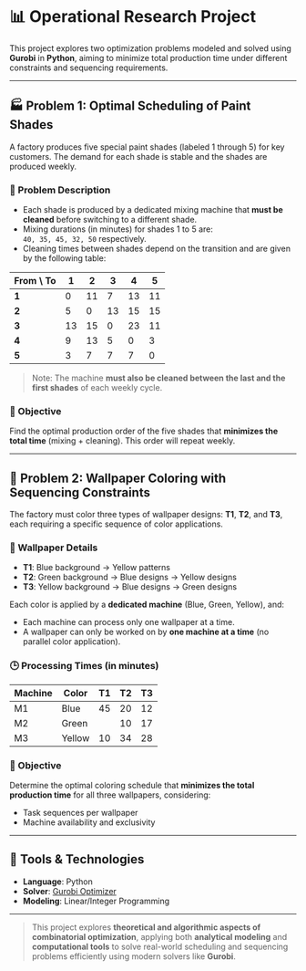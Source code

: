 # 📊 Operational Research Project

This project explores two optimization problems modeled and solved using **Gurobi** in **Python**, aiming to minimize total production time under different constraints and sequencing requirements.

---

## 🏭 Problem 1: Optimal Scheduling of Paint Shades

A factory produces five special paint shades (labeled 1 through 5) for key customers. The demand for each shade is stable and the shades are produced weekly.

### 🧪 Problem Description

- Each shade is produced by a dedicated mixing machine that **must be cleaned** before switching to a different shade.
- Mixing durations (in minutes) for shades 1 to 5 are:  
  `40, 35, 45, 32, 50` respectively.
- Cleaning times between shades depend on the transition and are given by the following table:

| From \ To | 1  | 2  | 3  | 4  | 5  |
|-----------|----|----|----|----|----|
| **1**     | 0  | 11 | 7  | 13 | 11 |
| **2**     | 5  | 0  | 13 | 15 | 15 |
| **3**     | 13 | 15 | 0  | 23 | 11 |
| **4**     | 9  | 13 | 5  | 0  | 3  |
| **5**     | 3  | 7  | 7  | 7  | 0  |

> Note: The machine **must also be cleaned between the last and the first shades** of each weekly cycle.

### 🎯 Objective

Find the optimal production order of the five shades that **minimizes the total time** (mixing + cleaning). This order will repeat weekly.

---

## 🎨 Problem 2: Wallpaper Coloring with Sequencing Constraints

The factory must color three types of wallpaper designs: **T1**, **T2**, and **T3**, each requiring a specific sequence of color applications.

### 🧪 Wallpaper Details

- **T1**: Blue background → Yellow patterns  
- **T2**: Green background → Blue designs → Yellow designs  
- **T3**: Yellow background → Blue designs → Green designs  

Each color is applied by a **dedicated machine** (Blue, Green, Yellow), and:
- Each machine can process only one wallpaper at a time.
- A wallpaper can only be worked on by **one machine at a time** (no parallel color application).

### 🕒 Processing Times (in minutes)

| Machine | Color  | T1 | T2 | T3 |
|---------|--------|----|----|----|
| M1      | Blue   | 45 | 20 | 12 |
| M2      | Green  |    | 10 | 17 |
| M3      | Yellow | 10 | 34 | 28 |

### 🎯 Objective

Determine the optimal coloring schedule that **minimizes the total production time** for all three wallpapers, considering:
- Task sequences per wallpaper
- Machine availability and exclusivity

---

## 🧰 Tools & Technologies

- **Language**: Python  
- **Solver**: [Gurobi Optimizer](https://www.gurobi.com/)  
- **Modeling**: Linear/Integer Programming

---

> This project explores **theoretical and algorithmic aspects of combinatorial optimization**, applying both **analytical modeling** and **computational tools** to solve real-world scheduling and sequencing problems efficiently using modern solvers like **Gurobi**.
